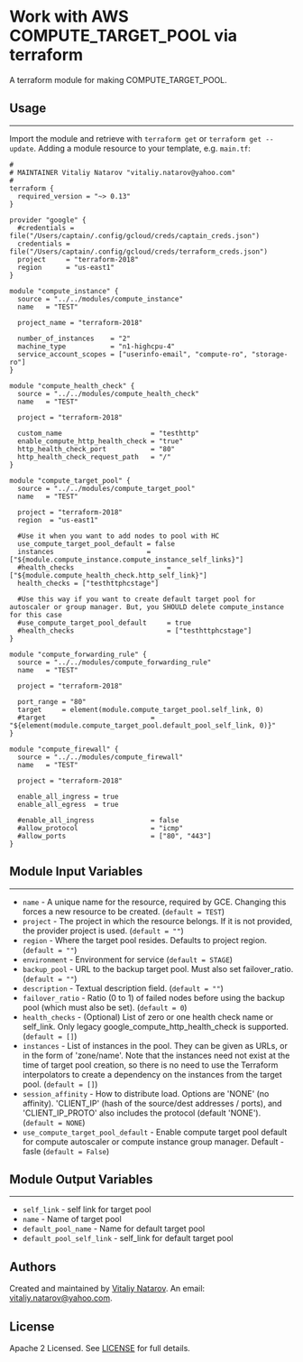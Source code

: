 # Work with AWS COMPUTE_TARGET_POOL via terraform

A terraform module for making COMPUTE_TARGET_POOL.


## Usage
----------------------
Import the module and retrieve with ```terraform get``` or ```terraform get --update```. Adding a module resource to your template, e.g. `main.tf`:

```
#
# MAINTAINER Vitaliy Natarov "vitaliy.natarov@yahoo.com"
#
terraform {
  required_version = "~> 0.13"
}

provider "google" {
  #credentials = file("/Users/captain/.config/gcloud/creds/captain_creds.json")
  credentials = file("/Users/captain/.config/gcloud/creds/terraform_creds.json")
  project     = "terraform-2018"
  region      = "us-east1"
}

module "compute_instance" {
  source = "../../modules/compute_instance"
  name   = "TEST"

  project_name = "terraform-2018"

  number_of_instances    = "2"
  machine_type           = "n1-highcpu-4"
  service_account_scopes = ["userinfo-email", "compute-ro", "storage-ro"]
}

module "compute_health_check" {
  source = "../../modules/compute_health_check"
  name   = "TEST"

  project = "terraform-2018"

  custom_name                      = "testhttp"
  enable_compute_http_health_check = "true"
  http_health_check_port           = "80"
  http_health_check_request_path   = "/"
}

module "compute_target_pool" {
  source = "../../modules/compute_target_pool"
  name   = "TEST"

  project = "terraform-2018"
  region  = "us-east1"

  #Use it when you want to add nodes to pool with HC
  use_compute_target_pool_default = false
  instances                       = ["${module.compute_instance.compute_instance_self_links}"]
  #health_checks                       = ["${module.compute_health_check.http_self_link}"]
  health_checks = ["testhttphcstage"]

  #Use this way if you want to create default target pool for autoscaler or group manager. But, you SHOULD delete compute_instance for this case
  #use_compute_target_pool_default     = true
  #health_checks                       = ["testhttphcstage"]
}

module "compute_forwarding_rule" {
  source = "../../modules/compute_forwarding_rule"
  name   = "TEST"

  project = "terraform-2018"

  port_range = "80"
  target     = element(module.compute_target_pool.self_link, 0)
  #target                          = "${element(module.compute_target_pool.default_pool_self_link, 0)}"
}

module "compute_firewall" {
  source = "../../modules/compute_firewall"
  name   = "TEST"

  project = "terraform-2018"

  enable_all_ingress = true
  enable_all_egress  = true

  #enable_all_ingress              = false
  #allow_protocol                  = "icmp"
  #allow_ports                     = ["80", "443"]
}
```

## Module Input Variables
----------------------
- `name` - A unique name for the resource, required by GCE. Changing this forces a new resource to be created. (`default = TEST`)
- `project` - The project in which the resource belongs. If it is not provided, the provider project is used. (`default = ""`)
- `region` - Where the target pool resides. Defaults to project region. (`default = ""`)
- `environment` - Environment for service (`default = STAGE`)
- `backup_pool` - URL to the backup target pool. Must also set failover_ratio. (`default = ""`)
- `description` - Textual description field. (`default = ""`)
- `failover_ratio` - Ratio (0 to 1) of failed nodes before using the backup pool (which must also be set). (`default = 0`)
- `health_checks` - (Optional) List of zero or one health check name or self_link. Only legacy google_compute_http_health_check is supported. (`default = []`)
- `instances` - List of instances in the pool. They can be given as URLs, or in the form of 'zone/name'. Note that the instances need not exist at the time of target pool creation, so there is no need to use the Terraform interpolators to create a dependency on the instances from the target pool. (`default = []`)
- `session_affinity` - How to distribute load. Options are 'NONE' (no affinity). 'CLIENT_IP' (hash of the source/dest addresses / ports), and 'CLIENT_IP_PROTO' also includes the protocol (default 'NONE'). (`default = NONE`)
- `use_compute_target_pool_default` - Enable compute target pool default for compute autoscaler or compute instance group manager. Default - fasle (`default = False`)

## Module Output Variables
----------------------
- `self_link` - self link for target pool
- `name` - Name of target pool
- `default_pool_name` - Name for default target pool
- `default_pool_self_link` - self_link for default target pool


## Authors

Created and maintained by [Vitaliy Natarov](https://github.com/SebastianUA). An email: [vitaliy.natarov@yahoo.com](vitaliy.natarov@yahoo.com).

## License

Apache 2 Licensed. See [LICENSE](https://github.com/SebastianUA/terraform/blob/master/LICENSE) for full details.
